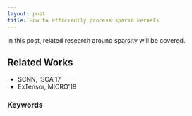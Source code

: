 ```yaml
---
layout: post
title: How to efficiently process sparse kernels
---
```

In this post, related research around sparsity will be covered.

## Related Works
* SCNN, ISCA'17
* ExTensor, MICRO'19

### Keywords

